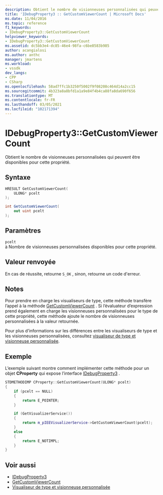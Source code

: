 ```yaml
---
description: Obtient le nombre de visionneuses personnalisées qui peuvent être disponibles pour cette propriété.
title: 'IDebugProperty3 :: GetCustomViewerCount | Microsoft Docs'
ms.date: 11/04/2016
ms.topic: reference
f1_keywords:
- IDebugProperty3::GetCustomViewerCount
helpviewer_keywords:
- IDebugProperty3::GetCustomViewerCount
ms.assetid: dc5bb3e4-dc85-46e4-98fa-c6be8583b985
author: acangialosi
ms.author: anthc
manager: jmartens
ms.workload:
- vssdk
dev_langs:
- CPP
- CSharp
ms.openlocfilehash: 58ad7ffc1b3250f5002f9f08208c464d14a2cc15
ms.sourcegitcommit: 4b323a8a8bfd1a1a9e84f4b4ca88fa8da690f656
ms.translationtype: MT
ms.contentlocale: fr-FR
ms.lasthandoff: 03/05/2021
ms.locfileid: "102171394"
---
```

# <a name="idebugproperty3getcustomviewercount"></a>IDebugProperty3::GetCustomViewerCount
Obtient le nombre de visionneuses personnalisées qui peuvent être disponibles pour cette propriété.

## <a name="syntax"></a>Syntaxe

```cpp
HRESULT GetCustomViewerCount(
    ULONG* pcelt
);
```

```csharp
int GetCustomViewerCount(
    out uint pcelt
);
```

## <a name="parameters"></a>Paramètres
`pcelt`\
à Nombre de visionneuses personnalisées disponibles pour cette propriété.

## <a name="return-value"></a>Valeur renvoyée
En cas de réussite, retourne `S_OK` , sinon, retourne un code d'erreur.

## <a name="remarks"></a>Notes
Pour prendre en charge les visualiseurs de type, cette méthode transfère l’appel à la méthode [GetCustomViewerCount](../../../extensibility/debugger/reference/ieevisualizerservice-getcustomviewercount.md) . Si l’évaluateur d’expression prend également en charge les visionneuses personnalisées pour le type de cette propriété, cette méthode ajoute le nombre de visionneuses personnalisées à la valeur retournée.

Pour plus d’informations sur les différences entre les visualiseurs de type et les visionneuses personnalisées, consultez [visualiseur de type et visionneuse personnalisée](../../../extensibility/debugger/type-visualizer-and-custom-viewer.md).

## <a name="example"></a>Exemple
L’exemple suivant montre comment implémenter cette méthode pour un objet **CProperty** qui expose l’interface [IDebugProperty3](../../../extensibility/debugger/reference/idebugproperty3.md) .

```cpp
STDMETHODIMP CProperty::GetCustomViewerCount(ULONG* pcelt)
{
    if (pcelt == NULL)
    {
        return E_POINTER;
    }

    if (GetVisualizerService())
    {
        return m_pIEEVisualizerService->GetCustomViewerCount(pcelt);
    }
    else
    {
        return E_NOTIMPL;
    }
}
```

## <a name="see-also"></a>Voir aussi
- [IDebugProperty3](../../../extensibility/debugger/reference/idebugproperty3.md)
- [GetCustomViewerCount](../../../extensibility/debugger/reference/ieevisualizerservice-getcustomviewercount.md)
- [Visualiseur de type et visionneuse personnalisée](../../../extensibility/debugger/type-visualizer-and-custom-viewer.md)
